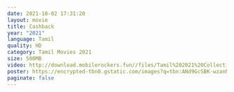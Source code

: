 ```yaml
---
date: 2021-10-02 17:31:20
layout: movie
title: Cashback
year: "2021"
language: Tamil
quality: HD
category: Tamil Movies 2021
size: 500MB
video: http://download.mobilerockers.fun//files/Tamil%202021%20Collection/Cashback%20(2021)/Cashback%20(2021)%20Full%20Movies/Cashback%20(2021)%20HDRip/Cashback%20(2021)%20HDRip%20Single%20Part.mp4
poster: https://encrypted-tbn0.gstatic.com/images?q=tbn:ANd9GcSBK-wzanNFiaKWMhQnScffe15zNiIRLsg8_A&usqp=CAU
paginate: false
---
```

